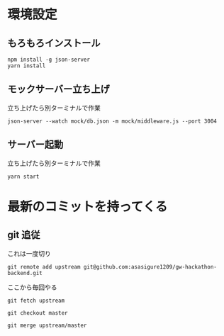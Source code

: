 # 環境設定

## もろもろインストール

```
npm install -g json-server
yarn install
```

## モックサーバー立ち上げ

立ち上げたら別ターミナルで作業

```
json-server --watch mock/db.json -m mock/middleware.js --port 3004
```

## サーバー起動

立ち上げたら別ターミナルで作業

```
yarn start
```

# 最新のコミットを持ってくる

## git 追従

これは一度切り

```
git remote add upstream git@github.com:asasigure1209/gw-hackathon-backend.git
```

ここから毎回やる

```
git fetch upstream
```

```
git checkout master
```

```
git merge upstream/master
```
